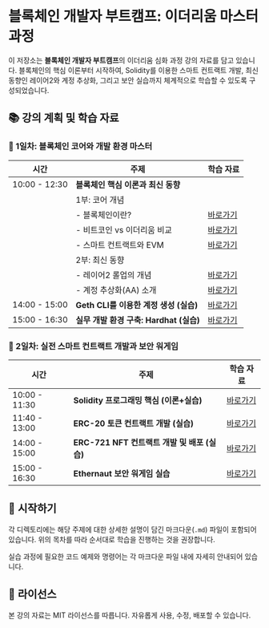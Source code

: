 # 블록체인 개발자 부트캠프: 이더리움 마스터 과정

이 저장소는 **블록체인 개발자 부트캠프**의 이더리움 심화 과정 강의 자료를 담고 있습니다. 블록체인의 핵심 이론부터 시작하여, Solidity를 이용한 스마트 컨트랙트 개발, 최신 동향인 레이어2와 계정 추상화, 그리고 보안 실습까지 체계적으로 학습할 수 있도록 구성되었습니다.

## 📚 강의 계획 및 학습 자료

### 📅 1일차: 블록체인 코어와 개발 환경 마스터

| 시간 | 주제 | 학습 자료 |
| --- | --- | --- |
| 10:00 - 12:30 | **블록체인 핵심 이론과 최신 동향** | |
| | 1부: 코어 개념 | |
| | - 블록체인이란? | [바로가기](./1-1-1_블록체인이란/) |
| | - 비트코인 vs 이더리움 비교 | [바로가기](./1-1-2_비트코인_vs_이더리움/) |
| | - 스마트 컨트랙트와 EVM | [바로가기](./1-1-3_스마트_컨트랙트와_EVM/) |
| | 2부: 최신 동향 | |
| | - 레이어2 롤업의 개념 | [바로가기](./1-2-1_레이어2_롤업/) |
| | - 계정 추상화(AA) 소개 | [바로가기](./1-2-2_계정_추상화/) |
| 14:00 - 15:00 | **Geth CLI를 이용한 계정 생성 (실습)** | [바로가기](./1-3_Geth_CLI/) |
| 15:00 - 16:30 | **실무 개발 환경 구축: Hardhat (실습)** | [바로가기](./1-4_Hardhat/) |

### 📅 2일차: 실전 스마트 컨트랙트 개발과 보안 워게임

| 시간 | 주제 | 학습 자료 |
| --- | --- | --- |
| 10:00 - 11:30 | **Solidity 프로그래밍 핵심 (이론+실습)** | [바로가기](./2-1_Solidity_핵심/) |
| 11:40 - 13:00 | **ERC-20 토큰 컨트랙트 개발 (실습)** | [바로가기](./2-2_ERC-20/) |
| 14:00 - 15:00 | **ERC-721 NFT 컨트랙트 개발 및 배포 (실습)** | [바로가기](./2-3_ERC-721/) |
| 15:00 - 16:30 | **Ethernaut 보안 워게임 실습** | [바로가기](./2-4_Ethernaut_워게임/) |

## 🚀 시작하기

각 디렉토리에는 해당 주제에 대한 상세한 설명이 담긴 마크다운(`.md`) 파일이 포함되어 있습니다. 위의 목차를 따라 순서대로 학습을 진행하는 것을 권장합니다.

실습 과정에 필요한 코드 예제와 명령어는 각 마크다운 파일 내에 자세히 안내되어 있습니다.

## 📄 라이선스

본 강의 자료는 MIT 라이선스를 따릅니다. 자유롭게 사용, 수정, 배포할 수 있습니다.
